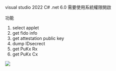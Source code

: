 visual studio 2022
C# .net 6.0
需要使用系統權限開啟

功能
1. select applet
1. get fido info
1. get attestation public key
1. dump IDsecrect
1. get PuKx Rx
1. get PuKx Cx

![](https://i.imgur.com/Rcd4eTL.png)





